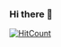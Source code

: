 ### Hi there 👋

[![HitCount](http://hits.dwyl.com/shresthh/shresthh.svg)](http://hits.dwyl.com/shresthh/shresthh)
<!--
**shresthh/shresthh** is a ✨ _special_ ✨ repository because its `README.md` (this file) appears on your GitHub profile.



- I am a passonate Data Scientist.
- 🔭 I’m currently working on Machine Learning Algorithms.
- 🌱 I’m currently learning to master Data Analytic skills.
- 👯 I’m always looking for challenging work opportunities ahead.
- 🤔 I actively participate in Machine Learning Hackathons. 
- 💬 Ask me about Data Science, Machine Learning , Deep Learning.
- 📫 How to reach me: <a href="https://www.linkedin.com/in/shresth-mishra-00463216b/">LinkedIn</a>
- ⚡ I like jazz and blues. 
- If you have to ask what jazz is you'll never know.-Louis Armstrong.
-->
